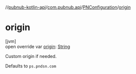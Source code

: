 //[pubnub-kotlin-api](../../../index.md)/[com.pubnub.api](../index.md)/[PNConfiguration](index.md)/[origin](origin.md)

# origin

[jvm]\
open override var [origin](origin.md): [String](https://kotlinlang.org/api/latest/jvm/stdlib/kotlin/-string/index.html)

Custom origin if needed.

Defaults to `ps.pndsn.com`
